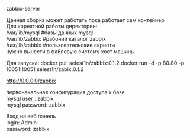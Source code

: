 zabbix-server

Данная сборка может работать пока работает сам контейнер              
Для коректной работы директории:        
/var/lib/mysql  #базы данных mysql      
/var/lib/zabbix #рабочий каталог zabbix         
/usr/lib/zabbix #пользовательские скрипты          
нужно вынести в файловую систему хост машины

Для запуска:
docker pull selest1n/zabbix:0.1.2
docker run -d -p 80:80 -p 10051:10051 selest1n/zabix:0.1.2

http://0.0.0.0/zabbix

первоначальная конфигурация доступа к базе        
mysql user : zabbix         
mysql password: zabbix

Вход на веб панель          
login: Admin          
password: zabbix
